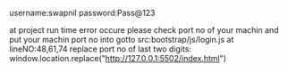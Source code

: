 username:swapnil
password:Pass@123

at project run time error occure please check port no of your machin and put your machin port no into
gotto src:bootstrap/js/login.js
at lineNO:48,61,74 
replace port no of last two digits: window.location.replace("http://127.0.0.1:5502/index.html")